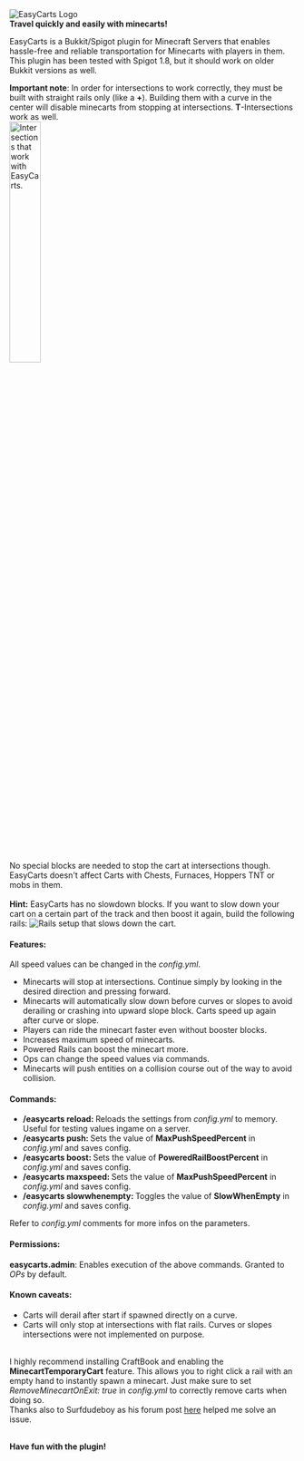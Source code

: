<img src="http://xericore.com/files/img/EasyCarts_Logo_V2.png" alt="EasyCarts Logo">
<br><b>Travel quickly and easily with minecarts!</b>

<p>
EasyCarts is a Bukkit/Spigot plugin for Minecraft Servers that enables hassle-free and reliable 
transportation for Minecarts with players in them. 
This plugin has been tested with Spigot 1.8, but it should work on older Bukkit versions as well. 
</p>
<b>Important note</b>: In order for intersections to work correctly, they must be built with straight rails only (like a <b>+</b>). Building them with a curve in the center will disable minecarts from stopping at intersections. <b>T</b>-Intersections work as well.
<br>
<img src="http://kratanien.com/wp-content/uploads/2015/02/easycarts_intersections.png" alt="Intersections that work with EasyCarts." width="33%" height="33%" />
<br>
<br>No special blocks are needed to stop the cart at intersections though.
<br>EasyCarts doesn't affect Carts with Chests, Furnaces, Hoppers TNT or mobs in them.
<br>
<br><b>Hint:</b> EasyCarts has no slowdown blocks. If you want to slow down your cart on a certain part of the track and then boost it again, build the following rails:
<img src="http://kratanien.com/wp-content/uploads/2015/02/slowrails.png" alt="Rails setup that slows down the cart." />

<h4>Features:</h4>
All speed values can be changed in the <i>config.yml</i>.
<ul>
  <li>Minecarts will stop at intersections. Continue simply by looking in the desired direction and pressing forward.</li>
  <li>Minecarts will automatically slow down before curves or slopes to avoid derailing or crashing into upward slope block. Carts speed up again after curve or slope.</li>
  <li>Players can ride the minecart faster even without booster blocks.</li>
  <li>Increases maximum speed of minecarts.</li>
  <li>Powered Rails can boost the minecart more.</li>
  <li>Ops can change the speed values via commands.</li>
  <li>Minecarts will push entities on a collision course out of the way to avoid collision.</li>
</ul>

<h4>Commands:</h4>
<ul>
  <li><b>/easycarts reload: </b>Reloads the settings from <i>config.yml</i> to memory. Useful for testing values ingame on a server.</li> 
  <li><b>/easycarts push: </b>Sets the value of <b>MaxPushSpeedPercent</b> in <i>config.yml</i> and saves config.</li>
  <li><b>/easycarts boost: </b>Sets the value of <b>PoweredRailBoostPercent</b> in <i>config.yml</i> and saves config.</li>
  <li><b>/easycarts maxspeed: </b>Sets the value of <b>MaxPushSpeedPercent</b> in <i>config.yml</i> and saves config.</li>
  <li><b>/easycarts slowwhenempty: </b>Toggles the value of <b>SlowWhenEmpty</b> in <i>config.yml</i> and saves config.</li>
</ul>
Refer to <i>config.yml</i> comments for more infos on the parameters.

<h4>Permissions:</h4>
<b>easycarts.admin</b>: Enables execution of the above commands. Granted to <i>OPs</i> by default. 

<h4>Known caveats:</h4>
<ul>
  <li>Carts will derail after start if spawned directly on a curve.</li>
  <li>Carts will only stop at intersections with flat rails. Curves or slopes intersections were not implemented on purpose.</li>
</ul>

<br>
I highly recommend installing CraftBook and enabling the <b>MinecartTemporaryCart</b> feature. This allows you to right click a rail with an empty hand to instantly spawn a minecart. Just make sure to set <i>RemoveMinecartOnExit: true</i> in <i>config.yml</i> to correctly remove carts when doing so.
<br>
Thanks also to Surfdudeboy as his forum post <a href="https://bukkit.org/threads/any-tips-on-preventing-minecart-derail-during-high-speed-turns.274365/">here</a> helped me solve an issue.

<br><b>Have fun with the plugin!</b>
